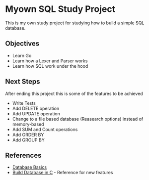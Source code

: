 # Myown SQL Study Project

This is my own study project for studying how to build a simple SQL database.

## Objectives

- Learn Go
- Learn how a Lexer and Parser works
- Learn how SQL work under the hood

## Next Steps

After ending this project this is some of the features to be achieved

- Write Tests
- Add DELETE operation
- Add UPDATE operation
- Change to a file based database (Reasearch options) instead of memory-based
- Add SUM and Count operations
- Add ORDER BY
- Add GROUP BY

## References

- [Database Basics](https://notes.eatonphil.com/database-basics.html)
- [Build Database in C](https://cstack.github.io/db_tutorial/) - Reference for new features
